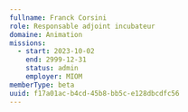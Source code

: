 ```yaml
---
fullname: Franck Corsini
role: Responsable adjoint incubateur
domaine: Animation
missions:
  - start: 2023-10-02
    end: 2999-12-31
    status: admin
    employer: MIOM
memberType: beta
uuid: f17a01ac-b4cd-45b8-bb5c-e128dbcdfc56
---
```

